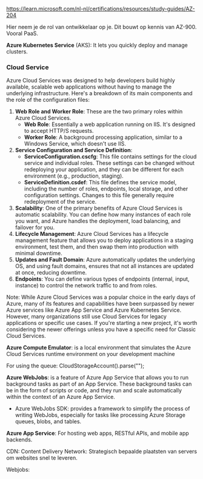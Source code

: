 https://learn.microsoft.com/nl-nl/certifications/resources/study-guides/AZ-204

Hier neem je de rol van ontwikkelaar op je. Dit bouwt op kennis van AZ-900.
Vooral PaaS.

**Azure Kubernetes Service** (AKS): It lets you quickly deploy and manage clusters.

### Cloud Service
Azure Cloud Services was designed to help developers build highly available, scalable web applications without having to manage the underlying infrastructure. Here's a breakdown of its main components and the role of the configuration files:

1. **Web Role and Worker Role**: These are the two primary roles within Azure Cloud Services.
    - **Web Role**: Essentially a web application running on IIS. It's designed to accept HTTP/S requests.
    - **Worker Role**: A background processing application, similar to a Windows Service, which doesn't use IIS.
2. **Service Configuration and Service Definition**:
    - **ServiceConfiguration.cscfg**: This file contains settings for the cloud service and individual roles. These settings can be changed without redeploying your application, and they can be different for each environment (e.g., production, staging).
    - **ServiceDefinition.csdef**: This file defines the service model, including the number of roles, endpoints, local storage, and other configuration settings. Changes to this file generally require redeployment of the service.
3. **Scalability**: One of the primary benefits of Azure Cloud Services is automatic scalability. You can define how many instances of each role you want, and Azure handles the deployment, load balancing, and failover for you.
4. **Lifecycle Management**: Azure Cloud Services has a lifecycle management feature that allows you to deploy applications in a staging environment, test them, and then swap them into production with minimal downtime.
5. **Updates and Fault Domain**: Azure automatically updates the underlying OS, and using fault domains, ensures that not all instances are updated at once, reducing downtime.
6. **Endpoints**: You can define various types of endpoints (internal, input, instance) to control the network traffic to and from roles.

Note: While Azure Cloud Services was a popular choice in the early days of Azure, many of its features and capabilities have been surpassed by newer Azure services like Azure App Service and Azure Kubernetes Service. However, many organizations still use Cloud Services for legacy applications or specific use cases. If you're starting a new project, it's worth considering the newer offerings unless you have a specific need for Classic Cloud Services. 

**Azure Compute Emulator**: is a local environment that simulates the Azure Cloud Services runtime environment on your development machine

For using the queue:
CloudStorageAccount().parse("");

**Azure WebJobs**: is a feature of Azure App Service that allows you to run background tasks as part of an App Service. These background tasks can be in the form of scripts or code, and they run and scale automatically within the context of an Azure App Service.
- Azure WebJobs SDK: provides a framework to simplify the process of writing WebJobs, especially for tasks like processing Azure Storage queues, blobs, and tables.

**Azure App Service**: For hosting web apps, RESTful APIs, and mobile app backends.

CDN: Content Delivery Network: Strategisch bepaalde plaatsten van servers om websites snel te leveren.

Webjobs: 